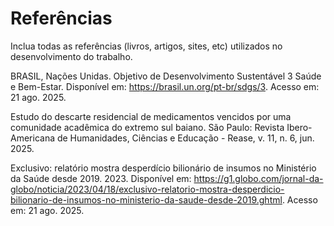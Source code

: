 # Referências

Inclua todas as referências (livros, artigos, sites, etc) utilizados no desenvolvimento do trabalho.

BRASIL, Nações Unidas. Objetivo de Desenvolvimento Sustentável 3 Saúde e Bem-Estar. Disponível em: https://brasil.un.org/pt-br/sdgs/3. Acesso em: 21 ago. 2025.

Estudo do descarte residencial de medicamentos vencidos por uma comunidade acadêmica do extremo sul baiano. São Paulo: Revista Ibero-Americana de Humanidades, Ciências e Educação - Rease, v. 11, n. 6, jun. 2025.

Exclusivo: relatório mostra desperdício bilionário de insumos no Ministério da Saúde desde 2019. 2023. Disponível em: https://g1.globo.com/jornal-da-globo/noticia/2023/04/18/exclusivo-relatorio-mostra-desperdicio-bilionario-de-insumos-no-ministerio-da-saude-desde-2019.ghtml.  Acesso em: 21 ago. 2025.
